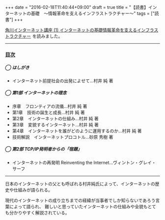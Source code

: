 +++
date = "2016-02-18T11:40:44+09:00"
draft = true
title = "【読書】インターネットの基礎　〜情報革命を支えるインフラストラクチャー〜"
tags = ["読書"]
+++

<a rel="nofollow" href="http://www.amazon.co.jp/gp/product/4046538813/ref=as_li_qf_sp_asin_tl?ie=UTF8&camp=247&creative=1211&creativeASIN=4046538813&linkCode=as2&tag=kotazi-22">角川インターネット講座 (1) インターネットの基礎情報革命を支えるインフラストラクチャー</a><img src="http://ir-jp.amazon-adsystem.com/e/ir?t=kotazi-22&l=as2&o=9&a=4046538813" width="1" height="1" border="0" alt="" style="border:none !important; margin:0px !important;" />
を読みました。

<hr>

### [目次](http://kci-salon.jp/books/01/)

##### ◯ はしがき

- インターネット前提社会の出発によせて...村井 純 著

##### ◯ 第1部 インターネットの理念

- 序章　フロンティアの流儀...村井 純 著
- 第1章　技術の誕生と成長...村井 純 著
- 第2章　インターネットの仕組み...村井 純 著
- 第3章　変貌するインターネット...村井 純 著
- 第4章　インターネットを誰がどのように運用するのか...村井 純 著
- 技術解説　インターネットプロコトル...砂原 秀樹 著

##### ◯ 第2部 TCP/IP発明者からの「宿題」

- インターネットの再発明 Reinventing the Internet...ヴィントン・グレイ・サーフ

<hr>

日本のインターネットの父とも呼ばれる村井純氏によって、インターネットの歴史や仕組みが語られる。

現代のインターネットの成り立ちまでの経緯が当事者でしか知らないであろう言葉によって語られ、
難しいと思っていたインターネットの仕組みや全貌もとても分かりやすく解説されている。
